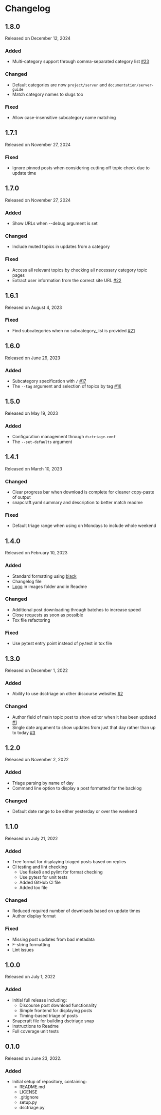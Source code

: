 # Changelog

## 1.8.0

Released on December 12, 2024

### Added

* Multi-category support through comma-separated category list [#23](https://github.com/lvoytek/discourse-triage/issues/23) 

### Changed

* Default categories are now `project/server` and `documentation/server-guide`
* Match category names to slugs too

### Fixed

* Allow case-insensitive subcategory name matching

## 1.7.1

Released on November 27, 2024

### Fixed

* Ignore pinned posts when considering cutting off topic check due to update time

## 1.7.0

Released on November 27, 2024

### Added

* Show URLs when --debug argument is set

### Changed

* Include muted topics in updates from a category

### Fixed

* Access all relevant topics by checking all necessary category topic pages
* Extract user information from the correct site URL [#22](https://github.com/lvoytek/discourse-triage/pull/22)

## 1.6.1

Released on August 4, 2023

### Fixed

* Find subcategories when no subcategory_list is provided [#21](https://github.com/lvoytek/discourse-triage/issues/21)

## 1.6.0

Released on June 29, 2023

### Added

* Subcategory specification with `/` [#17](https://github.com/lvoytek/discourse-triage/issues/17)
* The `--tag` argument and selection of topics by tag [#16](https://github.com/lvoytek/discourse-triage/issues/16)

## 1.5.0

Released on May 19, 2023

### Added

* Configuration management through `dsctriage.conf`
* The `--set-defaults` argument

## 1.4.1

Released on March 10, 2023

### Changed

* Clear progress bar when download is complete for cleaner copy-paste of output
* snapcraft.yaml summary and description to better match readme

### Fixed

* Default triage range when using on Mondays to include whole weekend

## 1.4.0

Released on February 10, 2023

### Added

* Standard formatting using [black](https://github.com/psf/black)
* Changelog file
* [Logo](img/dsctriage.png) in images folder and in Readme

### Changed

* Additional post downloading through batches to increase speed
* Close requests as soon as possible
* Tox file refactoring

### Fixed

* Use pytest entry point instead of py.test in tox file

## 1.3.0

Released on December 1, 2022

### Added

* Ability to use dsctriage on other discourse websites [#2](https://github.com/lvoytek/discourse-triage/issues/2)

### Changed

* Author field of main topic post to show editor when it has been updated [#1](https://github.com/lvoytek/discourse-triage/issues/1)
* Single date argument to show updates from just that day rather than up to today [#3](https://github.com/lvoytek/discourse-triage/issues/3)

## 1.2.0

Released on November 2, 2022

### Added

* Triage parsing by name of day
* Command line option to display a post formatted for the backlog

### Changed

* Default date range to be either yesterday or over the weekend

## 1.1.0

Released on July 21, 2022

### Added

* Tree format for displaying triaged posts based on replies
* CI testing and lint checking
	- Use flake8 and pylint for format checking
    - Use pytest for unit tests
    - Added GitHub CI file
    - Added tox file

### Changed

* Reduced required number of downloads based on update times
* Author display format

### Fixed

* Missing post updates from bad metadata
* F-string formatting
* Lint issues

## 1.0.0

Released on July 1, 2022

### Added

* Initial full release including:
	- Discourse post download functionality
    - Simple frontend for displaying posts
    - Timing-based triage of posts
* Snapcraft file for building dsctriage snap
* Instructions to Readme
* Full coverage unit tests

## 0.1.0

Released on June 23, 2022.

### Added

* Initial setup of repository, containing:
	- README.md
	- LICENSE
	- .gitignore
	- setup.py
    - dsctriage.py
